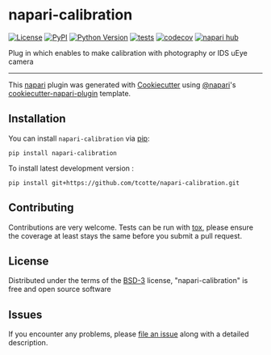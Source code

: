 # napari-calibration

[![License](https://img.shields.io/pypi/l/napari-calibration.svg?color=green)](https://github.com/tcotte/napari-calibration/raw/main/LICENSE)
[![PyPI](https://img.shields.io/pypi/v/napari-calibration.svg?color=green)](https://pypi.org/project/napari-calibration)
[![Python Version](https://img.shields.io/pypi/pyversions/napari-calibration.svg?color=green)](https://python.org)
[![tests](https://github.com/tcotte/napari-calibration/workflows/tests/badge.svg)](https://github.com/tcotte/napari-calibration/actions)
[![codecov](https://codecov.io/gh/tcotte/napari-calibration/branch/main/graph/badge.svg)](https://codecov.io/gh/tcotte/napari-calibration)
[![napari hub](https://img.shields.io/endpoint?url=https://api.napari-hub.org/shields/napari-calibration)](https://napari-hub.org/plugins/napari-calibration)

Plug in which enables to make calibration with photography or IDS uEye camera

----------------------------------

This [napari] plugin was generated with [Cookiecutter] using [@napari]'s [cookiecutter-napari-plugin] template.

<!--
Don't miss the full getting started guide to set up your new package:
https://github.com/napari/cookiecutter-napari-plugin#getting-started

and review the napari docs for plugin developers:
https://napari.org/plugins/stable/index.html
-->

## Installation

You can install `napari-calibration` via [pip]:

    pip install napari-calibration



To install latest development version :

    pip install git+https://github.com/tcotte/napari-calibration.git


## Contributing

Contributions are very welcome. Tests can be run with [tox], please ensure
the coverage at least stays the same before you submit a pull request.

## License

Distributed under the terms of the [BSD-3] license,
"napari-calibration" is free and open source software

## Issues

If you encounter any problems, please [file an issue] along with a detailed description.

[napari]: https://github.com/napari/napari
[Cookiecutter]: https://github.com/audreyr/cookiecutter
[@napari]: https://github.com/napari
[MIT]: http://opensource.org/licenses/MIT
[BSD-3]: http://opensource.org/licenses/BSD-3-Clause
[GNU GPL v3.0]: http://www.gnu.org/licenses/gpl-3.0.txt
[GNU LGPL v3.0]: http://www.gnu.org/licenses/lgpl-3.0.txt
[Apache Software License 2.0]: http://www.apache.org/licenses/LICENSE-2.0
[Mozilla Public License 2.0]: https://www.mozilla.org/media/MPL/2.0/index.txt
[cookiecutter-napari-plugin]: https://github.com/napari/cookiecutter-napari-plugin

[file an issue]: https://github.com/tcotte/napari-calibration/issues

[napari]: https://github.com/napari/napari
[tox]: https://tox.readthedocs.io/en/latest/
[pip]: https://pypi.org/project/pip/
[PyPI]: https://pypi.org/
